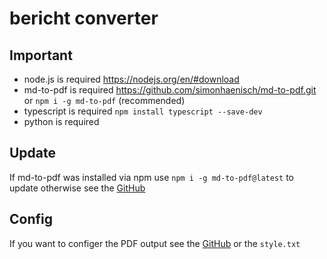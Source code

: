# bericht converter

## Important
- node.js is required https://nodejs.org/en/#download
- md-to-pdf is required https://github.com/simonhaenisch/md-to-pdf.git or `npm i -g md-to-pdf` (recommended)
- typescript is required `npm install typescript --save-dev`
- python is required

## Update
If md-to-pdf was installed via npm use `npm i -g md-to-pdf@latest` to update otherwise see the [GitHub](https://github.com/simonhaenisch/md-to-pdf.git)

## Config
If you want to configer the PDF output see the [GitHub](https://github.com/simonhaenisch/md-to-pdf.git) or the `style.txt`